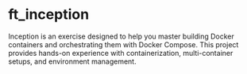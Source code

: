 # ft_inception
Inception is an exercise designed to help you master building Docker containers and orchestrating them with Docker Compose. This project provides hands-on experience with containerization, multi-container setups, and environment management.

